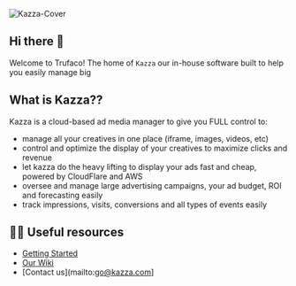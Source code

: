 ![Kazza-Cover](https://user-images.githubusercontent.com/7132783/199223419-d1bd3484-a304-4cba-8013-cf7d61b63e2a.png)

## Hi there 👋

Welcome to Trufaco! The home of `Kazza` our in-house software built to help you easily manage big 

## What is Kazza??

Kazza is a cloud-based ad media manager to give you FULL control to:

- manage all your creatives in one place (iframe, images, videos, etc)
- control and optimize the display of your creatives to maximize clicks and revenue
- let kazza do the heavy lifting to display your ads fast and cheap, powered by CloudFlare and AWS
- oversee and manage large advertising campaigns, your ad budget, ROI and forecasting easily
- track impressions, visits, conversions and all types of events easily

## 👩‍💻 Useful resources

- [Getting Started](https://www.kazza.com/)
- [Our Wiki](https://github.com/trufaco/kazza-roadmap/wiki)
- [Contact us](mailto:go@kazza.com]

<!--

**Here are some ideas to get you started:**

🙋‍♀️ A short introduction - what is your organization all about?
🌈 Contribution guidelines - how can the community get involved?
👩‍💻 Useful resources - where can the community find your docs? Is there anything else the community should know?
🍿 Fun facts - what does your team eat for breakfast?
🧙 Remember, you can do mighty things with the power of [Markdown](https://docs.github.com/github/writing-on-github/getting-started-with-writing-and-formatting-on-github/basic-writing-and-formatting-syntax)
-->
